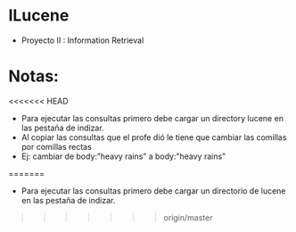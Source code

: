 ﻿# ILucene
* Proyecto II : Information Retrieval

# Notas: 
<<<<<<< HEAD
* Para ejecutar las consultas primero debe cargar un directory lucene en las pestaña de indizar. 
* Al copiar las consultas que el profe dió le tiene que cambiar las comillas por comillas rectas
* Ej: cambiar de body:”heavy rains” a body:"heavy rains"


=======
* Para ejecutar las consultas primero debe cargar un directorio de lucene en las pestaña de indizar. 
>>>>>>> origin/master
